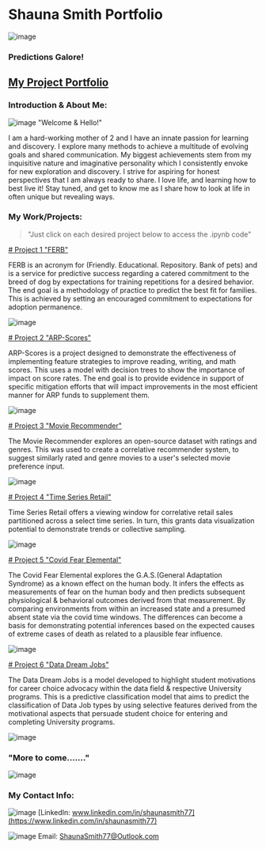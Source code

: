 # Shauna Smith Portfolio
![image](https://github.com/shauna2021/ShaunaSmith_Portfolio.Github.io/assets/89786577/697aaa40-3c46-4456-8fa7-c083ea6a2e84)  
### Predictions Galore!



## <u>My Project Portfolio</u>

### Introduction & About Me:

![image](https://github.com/shauna2021/ShaunaSmith_Portfolio.Github.io/assets/89786577/60d69b72-572f-42a0-8f04-57181261dcee) "Welcome & Hello!"



I am a hard-working mother of 2 and I have an innate passion for learning and discovery. I explore many methods to achieve a multitude of evolving goals and shared communication. My biggest achievements stem from my inquisitive nature and imaginative personality which I consistently envoke for new exploration and discovery. I strive for aspiring for honest perspectives that I am always ready to share. I love life, and learning how to best live it! Stay tuned, and get to know me as I share how to look at life in often unique but revealing ways.

### My Work/Projects:

>"Just click on each desired project below to access the .ipynb code"

[# Project 1 "FERB"](https://github.com/shauna2021/ShaunaSmith_Portfolio.Github.io/blob/main/Assignment4.1_P1_M3_SmithShauna.ipynb)

FERB is an acronym for (Friendly. Educational. Repository. Bank of pets) and is a service for predictive success regarding a catered commitment to the breed of dog by expectations for training repetitions for a desired behavior. The end goal is a methodology of practice to predict the best fit for families. This is achieved by setting an encouraged commitment to expectations for adoption permanence.

![image](https://github.com/shauna2021/ShaunaSmith_Portfolio.Github.io/assets/89786577/e452c148-87f2-40f5-968b-854fb810f3b6)



[# Project 2 "ARP-Scores"](https://github.com/shauna2021/ShaunaSmith_Portfolio.Github.io/blob/main/SmithS_DSC630_Milestone4.ipynb)

ARP-Scores is a project designed to demonstrate the effectiveness of implementing feature strategies to improve reading, writing, and math scores. This uses a model with decision trees to show the importance of impact on score rates. The end goal is to provide evidence in support of specific mitigation efforts that will impact improvements in the most efficient manner for ARP funds to supplement them. 

![image](https://github.com/shauna2021/ShaunaSmith_Portfolio.Github.io/assets/89786577/1c46f55e-e6d7-4980-919e-b73ed584f3ea)



[# Project 3 "Movie Recommender"](https://github.com/shauna2021/ShaunaSmith_Portfolio.Github.io/blob/main/SmithSDSC630Week10%20(1).ipynb)

The Movie Recommender explores an open-source dataset with ratings and genres. This was used to create a correlative recommender system, to suggest similarly rated and genre movies to a user's selected movie preference input. 

![image](https://github.com/shauna2021/ShaunaSmith_Portfolio.Github.io/assets/89786577/14acd827-aa40-49ef-b7d8-fdd847a5c330)



[# Project 4 "Time Series Retail"](https://github.com/shauna2021/ShaunaSmith_Portfolio.Github.io/blob/main/SmithSDSC630Week8.ipynb)

Time Series Retail offers a viewing window for correlative retail sales partitioned across a select time series. In turn, this grants data visualization potential to demonstrate trends or collective sampling. 

![image](https://github.com/shauna2021/ShaunaSmith_Portfolio.Github.io/assets/89786577/0576d806-2e87-467c-867e-84162ad4fd58)



[# Project 5 "Covid Fear Elemental"](https://github.com/shauna2021/ShaunaSmith_Portfolio.Github.io/blob/main/SmithDSC530Project%20(1).ipynb)

The Covid Fear Elemental explores the G.A.S.(General Adaptation Syndrome) as a known effect on the human body. It infers the effects as measurements of fear on the human body and then predicts subsequent physiological & behavioral outcomes derived from that measurement. By comparing environments from within an increased state and a presumed absent state via the covid time windows. The differences can become a basis for demonstrating potential inferences based on the expected causes of extreme cases of death as related to a plausible fear influence.

![image](https://github.com/shauna2021/ShaunaSmith_Portfolio.Github.io/assets/89786577/d0076c54-9c40-40c5-82d6-7c90c5e0b403)



[# Project 6 "Data Dream Jobs"](https://github.com/shauna2021/ShaunaSmith_Portfolio.Github.io/blob/main/Discovery_Assignments5.1_7.1_P2_SmithShauna.ipynb)

The Data Dream Jobs is a model developed to highlight student motivations for career choice advocacy within the data field & respective University programs. This is a predictive classification model that aims to predict the classification of Data Job types by using selective features derived from the motivational aspects that persuade student choice for entering and completing University programs. 

![image](https://github.com/shauna2021/ShaunaSmith_Portfolio.Github.io/assets/89786577/293b7dbf-47d5-403d-acbe-257dfc026208)



### "More to come......." 
![image](https://github.com/shauna2021/ShaunaSmith_Portfolio.Github.io/assets/89786577/b4b1ffb5-bd25-40af-8748-648f2a93ed05)




### My Contact Info:
![image](https://github.com/shauna2021/ShaunaSmith_Portfolio.Github.io/assets/89786577/6002daf2-a88d-4854-9faf-6d3e35769410) [LinkedIn: www.linkedin.com/in/shaunasmith77](https://www.linkedin.com/in/shaunasmith77)

![image](https://github.com/shauna2021/ShaunaSmith_Portfolio.Github.io/assets/89786577/061fdbea-4344-4f64-b990-dc05b75e4825) Email: ShaunaSmith77@Outlook.com


